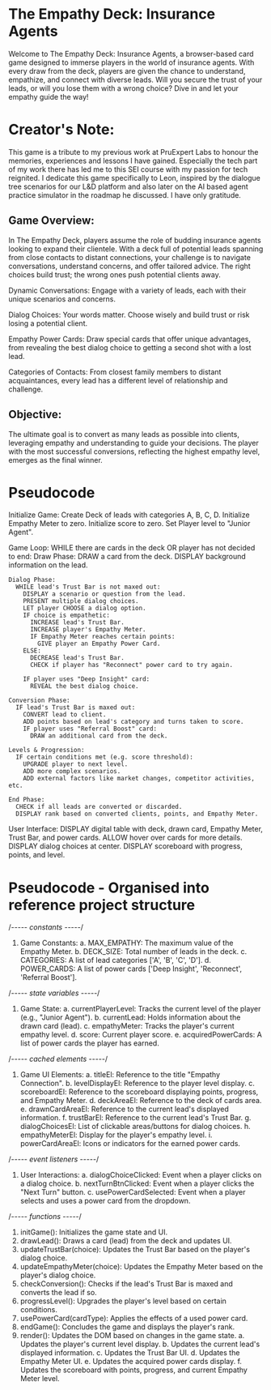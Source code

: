 # The Empathy Deck: Insurance Agents

Welcome to The Empathy Deck: Insurance Agents, a browser-based card game designed to immerse players in the world of insurance agents. With every draw from the deck, players are given the chance to understand, empathize, and connect with diverse leads. Will you secure the trust of your leads, or will you lose them with a wrong choice? Dive in and let your empathy guide the way!

# Creator's Note:

This game is a tribute to my previous work at PruExpert Labs to honour the memories, experiences and lessons I have gained. Especially the tech part of my work there has led me to this SEI course with my passion for tech reignited. I dedicate this game specifically to Leon, inspired by the dialogue tree scenarios for our L&D platform and also later on the AI based agent practice simulator in the roadmap he discussed. I have only gratitude.

## Game Overview:

In The Empathy Deck, players assume the role of budding insurance agents looking to expand their clientele. With a deck full of potential leads spanning from close contacts to distant connections, your challenge is to navigate conversations, understand concerns, and offer tailored advice. The right choices build trust; the wrong ones push potential clients away.

Dynamic Conversations: Engage with a variety of leads, each with their unique scenarios and concerns.

Dialog Choices: Your words matter. Choose wisely and build trust or risk losing a potential client.

Empathy Power Cards: Draw special cards that offer unique advantages, from revealing the best dialog choice to getting a second shot with a lost lead.

Categories of Contacts: From closest family members to distant acquaintances, every lead has a different level of relationship and challenge.

## Objective:

The ultimate goal is to convert as many leads as possible into clients, leveraging empathy and understanding to guide your decisions. The player with the most successful conversions, reflecting the highest empathy level, emerges as the final winner.

# Pseudocode

Initialize Game:
  Create Deck of leads with categories A, B, C, D.
  Initialize Empathy Meter to zero.
  Initialize score to zero.
  Set Player level to "Junior Agent".

Game Loop:
  WHILE there are cards in the deck OR player has not decided to end:
    Draw Phase:
      DRAW a card from the deck.
      DISPLAY background information on the lead.
    
    Dialog Phase:
      WHILE lead's Trust Bar is not maxed out:
        DISPLAY a scenario or question from the lead.
        PRESENT multiple dialog choices.
        LET player CHOOSE a dialog option.
        IF choice is empathetic:
          INCREASE lead's Trust Bar.
          INCREASE player's Empathy Meter.
          IF Empathy Meter reaches certain points:
            GIVE player an Empathy Power Card.
        ELSE:
          DECREASE lead's Trust Bar.
          CHECK if player has "Reconnect" power card to try again.
        
        IF player uses "Deep Insight" card:
          REVEAL the best dialog choice.
        
    Conversion Phase:
      IF lead's Trust Bar is maxed out:
        CONVERT lead to client.
        ADD points based on lead's category and turns taken to score.
        IF player uses "Referral Boost" card:
          DRAW an additional card from the deck.
    
    Levels & Progression:
      IF certain conditions met (e.g. score threshold):
        UPGRADE player to next level.
        ADD more complex scenarios.
        ADD external factors like market changes, competitor activities, etc.
    
    End Phase:
      CHECK if all leads are converted or discarded.
      DISPLAY rank based on converted clients, points, and Empathy Meter.

User Interface:
  DISPLAY digital table with deck, drawn card, Empathy Meter, Trust Bar, and power cards.
  ALLOW hover over cards for more details.
  DISPLAY dialog choices at center.
  DISPLAY scoreboard with progress, points, and level.

# Pseudocode - Organised into reference project structure

/*----- constants -----*/

1. Game Constants:
   a. MAX_EMPATHY: The maximum value of the Empathy Meter.
   b. DECK_SIZE: Total number of leads in the deck.
   c. CATEGORIES: A list of lead categories ['A', 'B', 'C', 'D'].
   d. POWER_CARDS: A list of power cards ['Deep Insight', 'Reconnect', 'Referral Boost'].

/*----- state variables -----*/

1. Game State:
   a. currentPlayerLevel: Tracks the current level of the player (e.g., "Junior Agent").
   b. currentLead: Holds information about the drawn card (lead).
   c. empathyMeter: Tracks the player's current empathy level.
   d. score: Current player score.
   e. acquiredPowerCards: A list of power cards the player has earned.

/*----- cached elements  -----*/

1. Game UI Elements:
   a. titleEl: Reference to the title "Empathy Connection".
   b. levelDisplayEl: Reference to the player level display.
   c. scoreboardEl: Reference to the scoreboard displaying points, progress, and Empathy Meter.
   d. deckAreaEl: Reference to the deck of cards area.
   e. drawnCardAreaEl: Reference to the current lead's displayed information.
   f. trustBarEl: Reference to the current lead's Trust Bar.
   g. dialogChoicesEl: List of clickable areas/buttons for dialog choices.
   h. empathyMeterEl: Display for the player's empathy level.
   i. powerCardAreaEl: Icons or indicators for the earned power cards.

/*----- event listeners -----*/

1. User Interactions:
   a. dialogChoiceClicked: Event when a player clicks on a dialog choice.
   b. nextTurnBtnClicked: Event when a player clicks the "Next Turn" button.
   c. usePowerCardSelected: Event when a player selects and uses a power card from the dropdown.

/*----- functions -----*/

1. initGame(): Initializes the game state and UI.
2. drawLead(): Draws a card (lead) from the deck and updates UI.
3. updateTrustBar(choice): Updates the Trust Bar based on the player's dialog choice.
4. updateEmpathyMeter(choice): Updates the Empathy Meter based on the player's dialog choice.
5. checkConversion(): Checks if the lead's Trust Bar is maxed and converts the lead if so.
6. progressLevel(): Upgrades the player's level based on certain conditions.
7. usePowerCard(cardType): Applies the effects of a used power card.
8. endGame(): Concludes the game and displays the player's rank.
9. render(): Updates the DOM based on changes in the game state.
   a. Updates the player's current level display.
   b. Updates the current lead's displayed information.
   c. Updates the Trust Bar UI.
   d. Updates the Empathy Meter UI.
   e. Updates the acquired power cards display.
   f. Updates the scoreboard with points, progress, and current Empathy Meter level.



